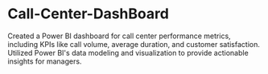 # Call-Center-DashBoard
Created a Power BI dashboard for call center performance metrics, including KPIs like call volume, average duration, and customer satisfaction. Utilized Power BI's data modeling and visualization to provide actionable insights for managers.
